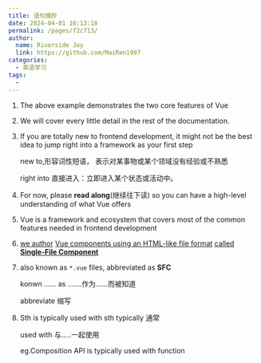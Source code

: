 ```yaml
---
title: 语句摘抄
date: 2024-04-01 16:13:18
permalink: /pages/f2c713/
author:
  name: Riverside Joy
  link: https://github.com/MaiRen1997
categories:
  - 英语学习
tags:
  - 
---
```

1. The above example demonstrates the two core features of Vue

2. We will cover every little detail in the rest of the documentation.

3. If you are totally new to frontend development, it might not be the best idea to jump right into a framework as your first step

   new to,形容词性短语， 表示对某事物或某个领域没有经验或不熟悉

   right into 直接进入：立即进入某个状态或活动中。

4. For now, please **read along**(继续往下读) so you can have a high-level understanding of what Vue offers

5. Vue is a framework and ecosystem that covers most of the common features needed in frontend development

6. <u>we author</u> <u>Vue components using an HTML-like file format</u> <u>called **Single-File Component**</u>

7. also known as `*.vue` files, abbreviated as **SFC**

   konwn ...... as .......作为......而被知道

   abbreviate 缩写

8. Sth is typically used with sth
   typically 通常

   used with  与.....一起使用

   eg.Composition API is typically used with  function

   
